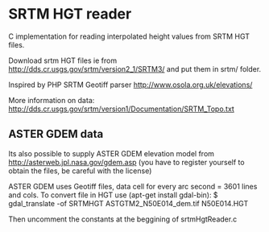 SRTM HGT reader
===============

C implementation for reading interpolated height values from SRTM HGT files.

Download srtm HGT files ie from http://dds.cr.usgs.gov/srtm/version2_1/SRTM3/ and put them in srtm/ folder.

Inspired by PHP SRTM Geotiff parser http://www.osola.org.uk/elevations/


More information on data: http://dds.cr.usgs.gov/srtm/version1/Documentation/SRTM_Topo.txt


ASTER GDEM data
---------------

Its also possible to supply ASTER GDEM elevation model from http://asterweb.jpl.nasa.gov/gdem.asp (you have to register yourself to obtain the files, be careful with the license)

ASTER GDEM uses Geotiff files, data cell for every arc second = 3601 lines and cols.
To convert file in HGT use (apt-get install gdal-bin):
    $ gdal_translate -of SRTMHGT ASTGTM2_N50E014_dem.tif N50E014.HGT

Then uncomment the constants at the beggining of srtmHgtReader.c
